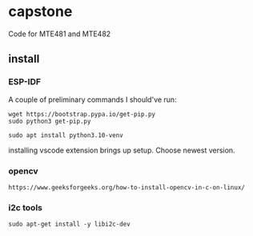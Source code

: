 # capstone
Code for MTE481 and MTE482

## install 
### ESP-IDF
A couple of preliminary commands I should've run:
```
wget https://bootstrap.pypa.io/get-pip.py
sudo python3 get-pip.py

sudo apt install python3.10-venv
```

installing vscode extension brings up setup. Choose newest version.

### opencv 
`https://www.geeksforgeeks.org/how-to-install-opencv-in-c-on-linux/`

### i2c tools 
`sudo apt-get install -y libi2c-dev`

